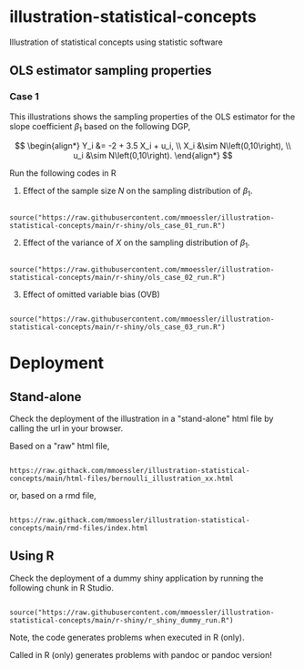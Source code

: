 # illustration-statistical-concepts

Illustration of statistical concepts using statistic software

## OLS estimator sampling properties

### Case 1

This illustrations shows the sampling properties of the OLS estimator for the slope coefficient $\beta_1$ based on the following DGP,

$$
\begin{align*}
Y_i &= -2 + 3.5 X_i + u_i, \\
X_i &\sim N\left(0,10\right), \\
u_i &\sim N\left(0,10\right).
\end{align*}
$$

Run the following codes in R

1) Effect of the sample size $N$ on the sampling distribution of $\beta_1$.

```

source("https://raw.githubusercontent.com/mmoessler/illustration-statistical-concepts/main/r-shiny/ols_case_01_run.R")

```

2) Effect of the variance of $X$ on the sampling distribution of $\beta_1$.

```

source("https://raw.githubusercontent.com/mmoessler/illustration-statistical-concepts/main/r-shiny/ols_case_02_run.R")

```

3) Effect of omitted variable bias (OVB)

```

source("https://raw.githubusercontent.com/mmoessler/illustration-statistical-concepts/main/r-shiny/ols_case_03_run.R")

```

# Deployment

## Stand-alone

Check the deployment of the illustration in a "stand-alone" html file by calling the url in your browser.

Based on a "raw" html file,

```

https://raw.githack.com/mmoessler/illustration-statistical-concepts/main/html-files/bernoulli_illustration_xx.html

```

or, based on a rmd file,

```

https://raw.githack.com/mmoessler/illustration-statistical-concepts/main/rmd-files/index.html

```

## Using R

Check the deployment of a dummy shiny application by running the following chunk in R Studio.

```

source("https://raw.githubusercontent.com/mmoessler/illustration-statistical-concepts/main/r-shiny/r_shiny_dummy_run.R")

```

Note, the code generates problems when executed in R (only).

Called in R (only) generates problems with pandoc or pandoc version!

